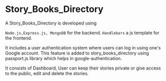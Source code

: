 # Story_Books_Directory

A Story_Books_Directory is developed using

`Node.js,Express.js, MongoDB` for the backend. `Handlebars` a js template for the frontend.

It includes a user authentication system where users can log in using one's Google account. This feature is added to story_books_directory using passport.js library which helps in google-authentication.

It consists of Dashboard, User can keep their stories private or give access to the public, edit and delete the stories.
